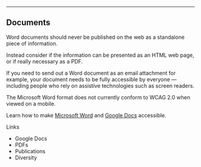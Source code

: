 ---
## Documents

Word documents should never be published on the web as a standalone piece of information.

Instead consider if the information can be presented as an HTML web page, or if really necessary as a PDF. 

If you need to send out a Word document as an email attachment for example, your document needs to be fully accessible by everyone — including people who rely on assistive technologies such as screen readers.

The Microsoft Word format does not currently conform to WCAG 2.0 when viewed on a mobile.

Learn how to make [Microsoft Word](http://www.finance.gov.au/blog/2012/09/06/video-and-transcripts-microsoft-accessibility-training-sessions/) and [Google Docs](https://support.google.com/docs/answer/6199477?hl=en) accessible. 

Links

- Google Docs 
- PDFs
- Publications
- Diversity
